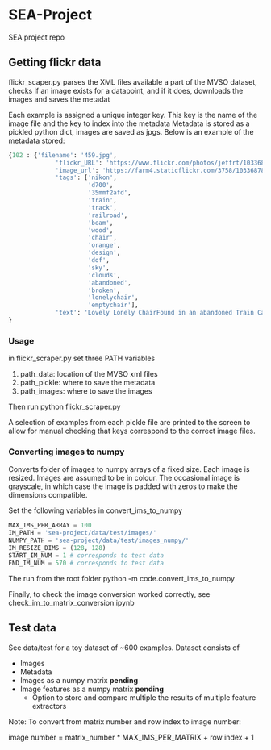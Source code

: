 # SEA-Project
SEA project repo

## Getting flickr data

flickr_scaper.py parses the XML files available a part of the MVSO dataset, checks if an image exists for a datapoint, and if it does, downloads the images and saves the metadat

Each example is assigned a unique integer key. This key is the name of the image file and the key to index into the metadata
Metadata is stored as a pickled python dict, images are saved as jpgs. Below is an example of the metadata stored:
```python
{102 : {'filename': '459.jpg',
             'flickr_URL': 'https://www.flickr.com/photos/jeffrt/10336878805/',
             'image_url': 'https://farm4.staticflickr.com/3758/10336878805_de94a043ba.jpg',
             'tags': ['nikon',
                      'd700',
                      '35mmf2afd',
                      'train',
                      'track',
                      'railroad',
                      'beam',
                      'wood',
                      'chair',
                      'orange',
                      'design',
                      'dof',
                      'sky',
                      'clouds',
                      'abandoned',
                      'broken',
                      'lonelychair',
                      'emptychair'],
             'text': 'Lovely Lonely ChairFound in an abandoned Train Car.'}
}
```

### Usage
in flickr_scraper.py set three PATH variables
1. path_data: location of the MVSO xml files
2. path_pickle: where to save the metadata
3. path_images: where to save the images

Then run
python flickr_scraper.py

A selection of examples from each pickle file are printed to the screen to allow for manual checking that keys correspond to the correct image files.

### Converting images to numpy

Converts folder of images to numpy arrays of a fixed size. Each image is resized. Images are assumed to be in colour. The occasional image is grayscale, in which case the image is padded with zeros to make the dimensions compatible. 

Set the following variables in convert_ims_to_numpy

```python
MAX_IMS_PER_ARRAY = 100
IM_PATH = 'sea-project/data/test/images/'
NUMPY_PATH = 'sea-project/data/test/images_numpy/'
IM_RESIZE_DIMS = (128, 128)
START_IM_NUM = 1 # corresponds to test data
END_IM_NUM = 570 # corresponds to test data
```

The run from the root folder
python -m code.convert_ims_to_numpy 

Finally, to check the image conversion worked correctly, see check_im_to_matrix_conversion.ipynb

## Test data

See data/test for a toy dataset of ~600 examples. Dataset consists of 
* Images
* Metadata
* Images as a numpy matrix **pending**
* Image features as a numpy matrix **pending**
    - Option to store and compare multiple the results of multiple feature extractors

Note: To convert from matrix number and row index to image number:

image number = matrix_number * MAX_IMS_PER_MATRIX + row index + 1
